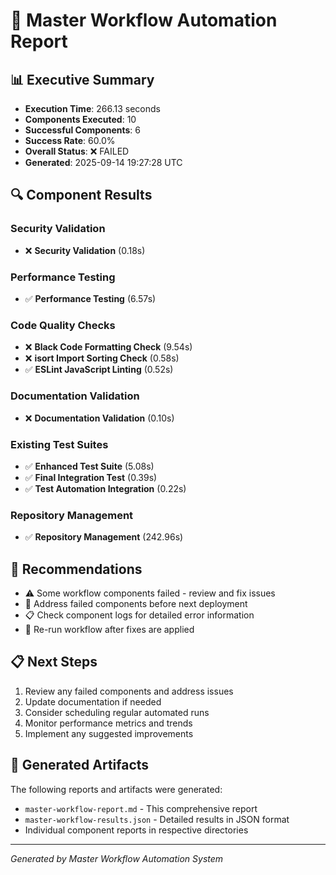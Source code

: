 # 🚀 Master Workflow Automation Report

## 📊 Executive Summary

- **Execution Time**: 266.13 seconds
- **Components Executed**: 10
- **Successful Components**: 6
- **Success Rate**: 60.0%
- **Overall Status**: ❌ FAILED
- **Generated**: 2025-09-14 19:27:28 UTC

## 🔍 Component Results

### Security Validation

- ❌ **Security Validation** (0.18s)

### Performance Testing

- ✅ **Performance Testing** (6.57s)

### Code Quality Checks

- ❌ **Black Code Formatting Check** (9.54s)
- ❌ **isort Import Sorting Check** (0.58s)
- ✅ **ESLint JavaScript Linting** (0.52s)

### Documentation Validation

- ❌ **Documentation Validation** (0.10s)

### Existing Test Suites

- ✅ **Enhanced Test Suite** (5.08s)
- ✅ **Final Integration Test** (0.39s)
- ✅ **Test Automation Integration** (0.22s)

### Repository Management

- ✅ **Repository Management** (242.96s)

## 🎯 Recommendations

- ⚠️ Some workflow components failed - review and fix issues
- 🔧 Address failed components before next deployment
- 📋 Check component logs for detailed error information
- 🔄 Re-run workflow after fixes are applied

## 📋 Next Steps

1. Review any failed components and address issues
2. Update documentation if needed
3. Consider scheduling regular automated runs
4. Monitor performance metrics and trends
5. Implement any suggested improvements

## 📁 Generated Artifacts

The following reports and artifacts were generated:
- `master-workflow-report.md` - This comprehensive report
- `master-workflow-results.json` - Detailed results in JSON format
- Individual component reports in respective directories

---
*Generated by Master Workflow Automation System*
